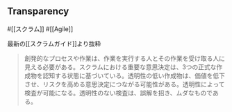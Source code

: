 ## Transparency

#[[スクラム]] #[[Agile]]

最新の[[スクラムガイド]]より抜粋

> 創発的なプロセスや作業は、作業を実⾏する⼈とその作業を受け取る⼈に⾒える必要がある。スクラムにおける重要な意思決定は、3つの正式な作成物を認知する状態に基づいている。透明性の低い作成物は、価値を低下させ、リスクを⾼める意思決定につながる可能性がある。透明性によって検査が可能になる。透明性のない検査は、誤解を招き、ムダなものである。